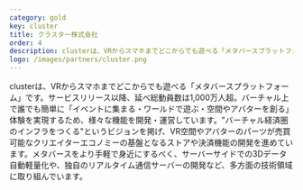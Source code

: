 ```yaml
---
category: gold
key: cluster
title: クラスター株式会社
order: 4
description: clusterは、VRからスマホまでどこからでも遊べる「メタバースプラットフォーム」です。サービスリリース以降、延べ総動員数は1,000万人超。バーチャル上で誰でも簡単に「イベントに集まる・ワールドで遊ぶ・空間やアバターを創る」体験を実現するため、様々な機能を開発・運営しています。"バーチャル経済圏のインフラをつくる"というビジョンを掲げ、VR空間やアバターのパーツが売買可能なクリエイターエコノミーの基盤となるストアや決済機能の開発を進めています。メタバースをより手軽で身近にするべく、サーバーサイドでの3Dデータ自動軽量化や、独自のリアルタイム通信サーバーの開発など、多方面の技術領域に取り組んでいます。
logo: /images/partners/cluster.png
---
```

clusterは、VRからスマホまでどこからでも遊べる「メタバースプラットフォーム」です。サービスリリース以降、延べ総動員数は1,000万人超。バーチャル上で誰でも簡単に「イベントに集まる・ワールドで遊ぶ・空間やアバターを創る」体験を実現するため、様々な機能を開発・運営しています。"バーチャル経済圏のインフラをつくる"というビジョンを掲げ、VR空間やアバターのパーツが売買可能なクリエイターエコノミーの基盤となるストアや決済機能の開発を進めています。メタバースをより手軽で身近にするべく、サーバーサイドでの3Dデータ自動軽量化や、独自のリアルタイム通信サーバーの開発など、多方面の技術領域に取り組んでいます。